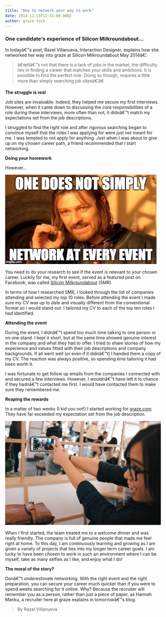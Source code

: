 ```yaml
---
title: "How to network your way to work"
date: 2014-11-13T11:51:09.000Z
author: graze-tech
---
```


### One candidate's experience of Silicon Milkroundabout...

In todayâ€™s post, Razel Villanueva, Interaction Designer, explains how she networked her way into graze at Silicon Milkroundabout May 2014â€¦

> â€œItâ€™s not that there is a lack of jobs in the market, the difficulty lies in finding a career that matches your skills and ambitions. It is possible to find the perfect role. Doing so though, requires a little more than simply searching job sitesâ€¦â€

**The struggle is real**

Job sites are invaluable. Indeed, they helped me secure my first interviews. However, when it came down to discussing the core responsibilities of a role during these interviews, more often than not, it didnâ€™t match my expectations set from the job descriptions.

I struggled to find the right role and after rigorous searching began to convince myself that the roles I was applying for were just not meant for me. I was tempted to not apply for anything. Just when I was about to give up on my chosen career path, a friend recommended that I start networking.

**Doing your homework**

However... 

![](/content/images/2014/11/one-does-not-meme.jpg)

You need to do your research to see if the event is relevant to your chosen career. Luckily for me, my first event, served as a featured post on Facebook, was called [Silicon Milkroundabout](https://www.siliconmilkroundabout.com/) (SMR).

In terms of how I researched SMR, I looked through the list of companies attending and selected my top 10 roles. Before attending the event I made sure my CV was up to date and visually different from the conventional format so I would stand out. I tailored my CV to each of the top ten roles I had identified.

**Attending the event**

During the event, I didnâ€™t spend too much time talking to one person or on one stand. I kept it short, but at the same time showed genuine interest in the company and what they had to offer. I tried to share stories of how my experience and values fitted with their job descriptions and company backgrounds. If all went well (or even if it didnâ€™t) I handed them a copy of my CV. The reaction was always positive, so spending time tailoring it had been worth it. 

I was fortunate to get follow up emails from the companies I connected with and secured a few interviews. However, I wouldnâ€™t have left it to chance if they hadnâ€™t contacted me first. I would have contacted them to make sure they remembered me.

**Reaping the rewards**

In a matter of two weeks (I kid you not!) I started working for [graze.com](https://www.graze.com/uk/). They have far exceeded my expectation set from the job description. 

![](/content/images/2014/11/Team-lunch.jpg)

When I first started, the team treated me to a welcome dinner and was really friendly. The company is full of genuine people that made me feel right at home. To this day, I am continuously learning and growing as I am given a variety of projects that ties into my longer term career goals. I am lucky to have been chosen to work in such an environment where I can be myself, take as many selfies as I like, and enjoy what I do!

**The moral of the story?**

Donâ€™t underestimate networking. With the right event and the right preparation, you can secure your career much quicker than if you were to spend weeks searching for it online. Why? Because the recruiter will remember you as a person, rather than just a piece of paper, as Hannah Manku, a recruiter here at graze explains in tomorrowâ€™s blog.

> By Razel Villanueva
